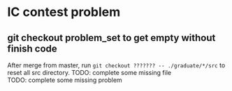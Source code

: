 # IC contest problem
## git checkout problem\_set to get empty without finish code

After merge from master, run `git checkout ??????? -- ./graduate/*/src` to reset all src directory.
TODO: complete some missing file  
TODO: complete some missing problem  
